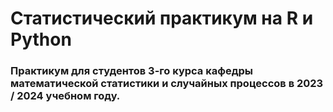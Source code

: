 # Статистический практикум на R и Python
### Практикум для студентов 3-го курса кафедры математической статистики и случайных процессов в 2023 / 2024 учебном году.
